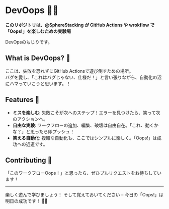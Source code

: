 # DevOops 🤖💥

**このリポジトリは、@SphereStacking が GitHub Actions や wrokflow で「Oops!」を楽しむための実験場**

DevOpsのもじりです。

## What is DevOops? 🎉

ここは、失敗を恐れずにGitHub Actionsで遊び倒すための場所。  
バグを愛し、「これはバグじゃない、仕様だ！」と言い張りながら、自動化の沼にハマっていこうと思います。！

## Features 🌈

- **ミスを楽しむ**: 失敗こそが次へのステップ！エラーを見つけたら、笑って次のアクションへ。
- **自由な実験**: ワークフローの追加、編集、破壊は自由自在。「これ、動くかな？」と思ったら即プッシュ！
- **笑える自動化**: 複雑な自動化も、ここではシンプルに楽しく。「Oops!」は成功への近道です。

## Contributing 👐

「このワークフローOops！」と思ったら、ぜひプルリクエストをお待ちしています！

---

楽しく遊んで学びましょう！ 
そして覚えておいてください – 今日の「Oops!」は明日の成功です！ 🚀✨

